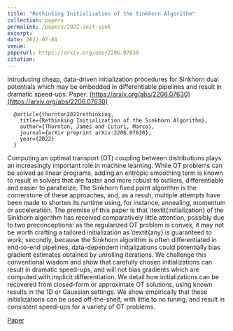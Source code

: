 ```yaml
---
title: "Rethinking Initialization of the Sinkhorn Algorithm"
collection: papers
permalink: /papers/2022-init-sink
excerpt: 
date: 2022-07-01
venue: 
paperurl: https://arxiv.org/abs/2206.07630
citation: 
---
```


Introducing cheap, data-driven initialization procedures for Sinkhorn dual potentials which may be embedded in differentiable pipelines and result in dramatic speed-ups.
Paper: [https://arxiv.org/abs/2206.07630](https://arxiv.org/abs/2206.07630)
```
  @article{thornton2022rethinking,
    title={Rethinking Initialization of the Sinkhorn Algorithm},
    author={Thornton, James and Cuturi, Marco},
    journal={arXiv preprint arXiv:2206.07630},
    year={2022}
  }
```

Computing an optimal transport (OT) coupling between distributions plays an increasingly important role in machine learning. While OT problems can be solved as linear programs, adding an entropic smoothing term is known to result in solvers that are faster and more robust to outliers, differentiable and easier to parallelize. The Sinkhorn fixed point algorithm is the cornerstone of these approaches, and, as a result, multiple attempts have been made to shorten its runtime using, for instance, annealing, momentum or acceleration. The premise of this paper is that \textit{initialization} of the Sinkhorn algorithm has received comparatively little attention, possibly due to two preconceptions: as the regularized OT problem is convex, it may not be worth crafting a tailored initialization as \textit{any} is guaranteed to work; secondly, because the Sinkhorn algorithm is often differentiated in end-to-end pipelines, data-dependent initializations could potentially bias gradient estimates obtained by unrolling iterations. We challenge this conventional wisdom and show that carefully chosen initializations can result in dramatic speed-ups, and will not bias gradients which are computed with implicit differentiation. We detail how initializations can be recovered from closed-form or approximate OT solutions, using known results in the 1D or Gaussian settings. We show empirically that these initializations can be used off-the-shelf, with little to no tuning, and result in consistent speed-ups for a variety of OT problems.

[Paper](https://arxiv.org/abs/2206.07630)


